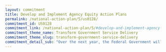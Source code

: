 ```yaml
---
layout: commitment
title: Develop and Implement Agency Equity Action Plans
permalink: /national-action-plan/5/us0128/
commitment_id: US0128
commitment_link: /national-action-plan/5/#develop-and-implement-agency-equity-action-plans
commitment_theme_name: Transform Government Service Delivery
commitment_theme_slug: transform-government-service-delivery
commitment_detail_sub: "Over the next year, the Federal Government will continue to support agencies as they implement their equity action plans."
---
```



